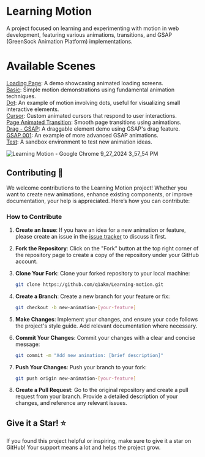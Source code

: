 # Learning Motion
A project focused on learning and experimenting with motion in web development, featuring various animations, transitions, and GSAP (GreenSock Animation Platform) implementations.

# Available Scenes

<a href="src/routes/LoadingPage.jsx">Loading Page</a>: A demo showcasing animated loading screens.
<br/>
<a href="src/routes/Basic.jsx">Basic</a>: Simple motion demonstrations using fundamental animation techniques.
<br/>
<a href="src/routes/Dot.jsx">Dot</a>: An example of motion involving dots, useful for visualizing small interactive elements.
<br/>
<a href="src/routes/cursor/Cursor.jsx">Cursor</a>: Custom animated cursors that respond to user interactions.
<br/>
<a href="src/routes/pageTrans/PageTrans.jsx">Page Animated Transition</a>: Smooth page transitions using animations.
<br/>
<a href="src/routes/Drag.jsx">Drag - GSAP</a>: A draggable element demo using GSAP's drag feature.
<br/>
<a href="src/routes/GSAP001.jsx">GSAP 001</a>: An example of more advanced GSAP animations.
<br/>
<a href="src/routes/Test/Test.jsx">Test</a>: A sandbox environment to test new animation ideas.

![Learning Motion - Google Chrome 9_27_2024 3_57_54 PM](https://github.com/user-attachments/assets/5c7fcc4c-5a63-41a6-819f-4b5974948037)

## Contributing 🤝

We welcome contributions to the Learning Motion project! Whether you want to create new animations, enhance existing components, or improve documentation, your help is appreciated. Here’s how you can contribute:

### How to Contribute

1. **Create an Issue**: If you have an idea for a new animation or feature, please create an issue in the [issue tracker](https://github.com/q1akm/Learning-motion/issues) to discuss it first.

2. **Fork the Repository**: Click on the "Fork" button at the top right corner of the repository page to create a copy of the repository under your GitHub account.

3. **Clone Your Fork**: Clone your forked repository to your local machine:

    ```bash
    git clone https://github.com/q1akm/Learning-motion.git
    ```

4. **Create a Branch**: Create a new branch for your feature or fix:

    ```bash
    git checkout -b new-animation-[your-feature]
    ```

5. **Make Changes**: Implement your changes, and ensure your code follows the project's style guide. Add relevant documentation where necessary.

6. **Commit Your Changes**: Commit your changes with a clear and concise message:

    ```bash
    git commit -m "Add new animation: [brief description]"
    ```

7. **Push Your Changes**: Push your branch to your fork:

    ```bash
    git push origin new-animation-[your-feature]
    ```

8. **Create a Pull Request**: Go to the original repository and create a pull request from your branch. Provide a detailed description of your changes, and reference any relevant issues.

## Give it a Star! ⭐
If you found this project helpful or inspiring, make sure to give it a star on GitHub! Your support means a lot and helps the project grow.
